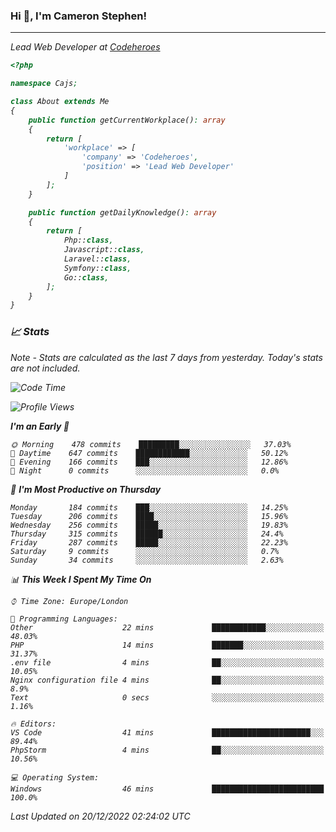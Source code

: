 ### Hi 👋, I'm Cameron Stephen!
<hr>
<p><em>Lead Web Developer at <a href="https://codeheroes.co.uk">Codeheroes</a></p>


```php
<?php

namespace Cajs;

class About extends Me
{
    public function getCurrentWorkplace(): array
    {
        return [
            'workplace' => [
                'company' => 'Codeheroes',
                'position' => 'Lead Web Developer'
            ]
        ];
    }

    public function getDailyKnowledge(): array
    {
        return [
            Php::class,
            Javascript::class,
            Laravel::class,
            Symfony::class,
            Go::class,
        ];
    }
}
```

### 📈 Stats
<p><em>Note - Stats are calculated as the last 7 days from yesterday. Today's stats are not included.</em></p>


<!--START_SECTION:waka-->
![Code Time](http://img.shields.io/badge/Code%20Time-3%2C232%20hrs%2010%20mins-blue)

![Profile Views](http://img.shields.io/badge/Profile%20Views-0-blue)

**I'm an Early 🐤** 

```text
🌞 Morning    478 commits    █████████░░░░░░░░░░░░░░░░   37.03% 
🌆 Daytime    647 commits    ████████████░░░░░░░░░░░░░   50.12% 
🌃 Evening    166 commits    ███░░░░░░░░░░░░░░░░░░░░░░   12.86% 
🌙 Night      0 commits      ░░░░░░░░░░░░░░░░░░░░░░░░░   0.0%

```
📅 **I'm Most Productive on Thursday** 

```text
Monday       184 commits    ███░░░░░░░░░░░░░░░░░░░░░░   14.25% 
Tuesday      206 commits    ████░░░░░░░░░░░░░░░░░░░░░   15.96% 
Wednesday    256 commits    █████░░░░░░░░░░░░░░░░░░░░   19.83% 
Thursday     315 commits    ██████░░░░░░░░░░░░░░░░░░░   24.4% 
Friday       287 commits    █████░░░░░░░░░░░░░░░░░░░░   22.23% 
Saturday     9 commits      ░░░░░░░░░░░░░░░░░░░░░░░░░   0.7% 
Sunday       34 commits     ░░░░░░░░░░░░░░░░░░░░░░░░░   2.63%

```


📊 **This Week I Spent My Time On** 

```text
⌚︎ Time Zone: Europe/London

💬 Programming Languages: 
Other                    22 mins             ████████████░░░░░░░░░░░░░   48.03% 
PHP                      14 mins             ███████░░░░░░░░░░░░░░░░░░   31.37% 
.env file                4 mins              ██░░░░░░░░░░░░░░░░░░░░░░░   10.05% 
Nginx configuration file 4 mins              ██░░░░░░░░░░░░░░░░░░░░░░░   8.9% 
Text                     0 secs              ░░░░░░░░░░░░░░░░░░░░░░░░░   1.16%

🔥 Editors: 
VS Code                  41 mins             ██████████████████████░░░   89.44% 
PhpStorm                 4 mins              ██░░░░░░░░░░░░░░░░░░░░░░░   10.56%

💻 Operating System: 
Windows                  46 mins             █████████████████████████   100.0%

```


 Last Updated on 20/12/2022 02:24:02 UTC
<!--END_SECTION:waka-->
